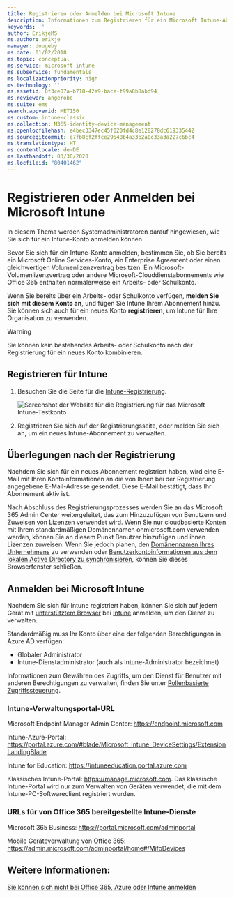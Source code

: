 ```yaml
---
title: Registrieren oder Anmelden bei Microsoft Intune
description: Informationen zum Registrieren für ein Microsoft Intune-Abonnement bzw. zur Anmeldung, um Ihr Abonnement zu beginnen
keywords: ''
author: ErikjeMS
ms.author: erikje
manager: dougeby
ms.date: 01/02/2018
ms.topic: conceptual
ms.service: microsoft-intune
ms.subservice: fundamentals
ms.localizationpriority: high
ms.technology: ''
ms.assetid: 0f3ce07a-b718-42a9-bace-f99a8b8abd94
ms.reviewer: angerobe
ms.suite: ems
search.appverid: MET150
ms.custom: intune-classic
ms.collection: M365-identity-device-management
ms.openlocfilehash: e4bec3347ec45f020fd4c8e128278dc619335442
ms.sourcegitcommit: e7fb8cf2ffce29548b4a33b2a0c33a3a227c6bc4
ms.translationtype: HT
ms.contentlocale: de-DE
ms.lasthandoff: 03/30/2020
ms.locfileid: "80401462"
---
```

# <a name="sign-up-or-sign-in-to-microsoft-intune"></a>Registrieren oder Anmelden bei Microsoft Intune

In diesem Thema werden Systemadministratoren darauf hingewiesen, wie Sie sich für ein Intune-Konto anmelden können.

Bevor Sie sich für ein Intune-Konto anmelden, bestimmen Sie, ob Sie bereits ein Microsoft Online Services-Konto, ein Enterprise Agreement oder einen gleichwertigen Volumenlizenzvertrag besitzen. Ein Microsoft-Volumenlizenzvertrag oder andere Microsoft-Clouddienstabonnements wie Office 365 enthalten normalerweise ein Arbeits- oder Schulkonto.

Wenn Sie bereits über ein Arbeits- oder Schulkonto verfügen, **melden Sie sich mit diesem Konto an**, und fügen Sie Intune Ihrem Abonnement hinzu. Sie können sich auch für ein neues Konto **registrieren**, um Intune für Ihre Organisation zu verwenden.

>[!WARNING]
>Sie können kein bestehendes Arbeits- oder Schulkonto nach der Registrierung für ein neues Konto kombinieren.

## <a name="how-to-sign-up-for-intune"></a>Registrieren für Intune

1. Besuchen Sie die Seite für die [Intune-Registrierung](https://admin.microsoft.com/Signup/Signup.aspx?OfferId=40BE278A-DFD1-470a-9EF7-9F2596EA7FF9&dl=INTUNE_A&ali=1#0%20).

   ![Screenshot der Website für die Registrierung für das Microsoft Intune-Testkonto](./media/account-sign-up/account-sign-up-site.png)

2. Registrieren Sie sich auf der Registrierungsseite, oder melden Sie sich an, um ein neues Intune-Abonnement zu verwalten.

## <a name="post-sign-up-considerations"></a>Überlegungen nach der Registrierung

Nachdem Sie sich für ein neues Abonnement registriert haben, wird eine E-Mail mit Ihren Kontoinformationen an die von Ihnen bei der Registrierung angegebene E-Mail-Adresse gesendet. Diese E-Mail bestätigt, dass Ihr Abonnement aktiv ist.

Nach Abschluss des Registrierungsprozesses werden Sie an das Microsoft 365 Admin Center weitergeleitet, das zum Hinzuzufügen von Benutzern und Zuweisen von Lizenzen verwendet wird. Wenn Sie nur cloudbasierte Konten mit Ihrem standardmäßigen Domänennamen onmicrosoft.com verwenden werden, können Sie an diesem Punkt Benutzer hinzufügen und ihnen Lizenzen zuweisen. Wenn Sie jedoch planen, den [Domänennamen Ihres Unternehmens](custom-domain-name-configure.md) zu verwenden oder [Benutzerkontoinformationen aus dem lokalen Active Directory zu synchronisieren](users-add.md#sync-active-directory-and-add-users-to-intune), können Sie dieses Browserfenster schließen.

## <a name="sign-in-to-microsoft-intune"></a>Anmelden bei Microsoft Intune

Nachdem Sie sich für Intune registriert haben, können Sie sich auf jedem Gerät mit [unterstütztem Browser](supported-devices-browsers.md#intune-supported-web-browsers) bei [Intune](https://go.microsoft.com/fwlink/?linkid=2090973) anmelden, um den Dienst zu verwalten.

Standardmäßig muss Ihr Konto über eine der folgenden Berechtigungen in Azure AD verfügen:

- Globaler Administrator
- Intune-Dienstadministrator (auch als Intune-Administrator bezeichnet)

Informationen zum Gewähren des Zugriffs, um den Dienst für Benutzer mit anderen Berechtigungen zu verwalten, finden Sie unter [Rollenbasierte Zugriffssteuerung](role-based-access-control.md).

### <a name="intune-admin-portal-url"></a>Intune-Verwaltungsportal-URL

Microsoft Endpoint Manager Admin Center: https://endpoint.microsoft.com

Intune-Azure-Portal: https://portal.azure.com/#blade/Microsoft_Intune_DeviceSettings/ExtensionLandingBlade

Intune for Education: https://intuneeducation.portal.azure.com

Klassisches Intune-Portal: https://manage.microsoft.com. Das klassische Intune-Portal wird nur zum Verwalten von Geräten verwendet, die mit dem Intune-PC-Softwareclient registriert wurden.

### <a name="urls-for-intune-services-provided-by-office-365"></a>URLs für von Office 365 bereitgestellte Intune-Dienste

Microsoft 365 Business: https://portal.microsoft.com/adminportal

Mobile Geräteverwaltung von Office 365: https://admin.microsoft.com/adminportal/home#/MifoDevices

## <a name="see-also"></a>Weitere Informationen:

[Sie können sich nicht bei Office 365, Azure oder Intune anmelden](https://support.microsoft.com/help/2412085)
